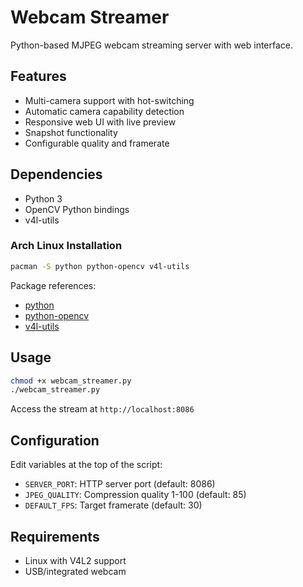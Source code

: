 # Webcam Streamer

Python-based MJPEG webcam streaming server with web interface.

## Features

- Multi-camera support with hot-switching
- Automatic camera capability detection
- Responsive web UI with live preview
- Snapshot functionality
- Configurable quality and framerate

## Dependencies

- Python 3
- OpenCV Python bindings
- v4l-utils

### Arch Linux Installation

```bash
pacman -S python python-opencv v4l-utils
```

Package references:
- [python](https://archlinux.org/packages/extra/x86_64/python/)
- [python-opencv](https://archlinux.org/packages/extra/x86_64/python-opencv/)
- [v4l-utils](https://archlinux.org/packages/extra/x86_64/v4l-utils/)

## Usage

```bash
chmod +x webcam_streamer.py
./webcam_streamer.py
```

Access the stream at `http://localhost:8086`

## Configuration

Edit variables at the top of the script:

- `SERVER_PORT`: HTTP server port (default: 8086)
- `JPEG_QUALITY`: Compression quality 1-100 (default: 85)
- `DEFAULT_FPS`: Target framerate (default: 30)

## Requirements

- Linux with V4L2 support
- USB/integrated webcam
